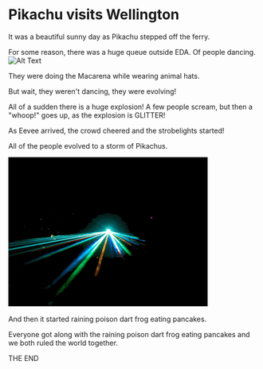 # Pikachu visits Wellington

It was a beautiful sunny day as Pikachu stepped off the ferry.

For some reason, there was a huge queue outside EDA. Of people dancing.
![Alt Text](https://m.popkey.co/7d5b9a/47oQR.gif)

They were doing the Macarena while wearing animal hats.

But wait, they weren't dancing, they were evolving!

All of a sudden there is a huge explosion! A few people scream, but then a "whoop!" goes up, as the explosion is GLITTER!

As Eevee arrived, the crowd cheered and the strobelights started!

All of the people evolved to a storm of Pikachus.

![Alt Text](https://github.com/freenat/pikachu/blob/master/1b.8063817.gif)

And then it started raining poison dart frog eating pancakes.

Everyone got along with the raining poison dart frog eating pancakes and we both ruled the world together.

THE END
